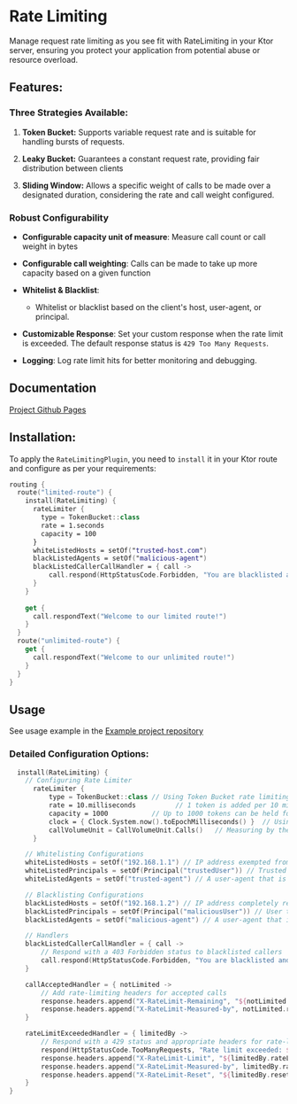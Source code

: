 # Rate Limiting

Manage request rate limiting as you see fit with RateLimiting in your Ktor server, ensuring you protect your application from potential abuse or resource overload.

## Features:
### Three Strategies Available:

1) **Token Bucket:** Supports variable request rate and is suitable for handling bursts of requests.

2) **Leaky Bucket:** Guarantees a constant request rate, providing fair distribution between clients

3) **Sliding Window:** Allows a specific weight of calls to be made over a designated duration, considering the rate and call weight configured.

### Robust Configurability

- **Configurable capacity unit of measure**: Measure call count or call weight in bytes

- **Configurable call weighting**: Calls can be made to take up more capacity based on a given function

- **Whitelist & Blacklist**:
  - Whitelist or blacklist based on the client's host, user-agent, or principal.

- **Customizable Response**: Set your custom response when the rate limit is exceeded. The default response status is `429 Too Many Requests`.

- **Logging**: Log rate limit hits for better monitoring and debugging.

## Documentation

[Project Github Pages](https://flaxoos.github.io/extra-ktor-plugins/ktor-server-rate-limiting/)

## Installation:

To apply the `RateLimitingPlugin`, you need to `install` it in your Ktor route and configure as per your requirements:

```kotlin
routing {
  route("limited-route") {
    install(RateLimiting) {
      rateLimiter {
        type = TokenBucket::class
        rate = 1.seconds
        capacity = 100
      }
      whiteListedHosts = setOf("trusted-host.com")
      blackListedAgents = setOf("malicious-agent")
      blackListedCallerCallHandler = { call ->
          call.respond(HttpStatusCode.Forbidden, "You are blacklisted and cannot access the API.")
      }
    }
    
    get {
      call.respondText("Welcome to our limited route!")
    }
  }
  route("unlimited-route") {
    get {
      call.respondText("Welcome to our unlimited route!")
    }
  }
}

```


## Usage

See usage example in the [Example project repository](https://github.com/Flaxoos/flax-ktor-plugins-examples)

### Detailed Configuration Options:

```kotlin
  install(RateLimiting) {
    // Configuring Rate Limiter
      rateLimiter {
          type = TokenBucket::class // Using Token Bucket rate limiting strategy
          rate = 10.milliseconds          // 1 token is added per 10 milliseconds
          capacity = 1000           // Up to 1000 tokens can be held for bursty traffic
          clock = { Clock.System.now().toEpochMilliseconds() }  // Using system time
          callVolumeUnit = CallVolumeUnit.Calls()   // Measuring by the number of API calls
      }

    // Whitelisting Configurations
    whiteListedHosts = setOf("192.168.1.1") // IP address exempted from rate limiting
    whiteListedPrincipals = setOf(Principal("trustedUser")) // Trusted user with unrestricted access
    whiteListedAgents = setOf("trusted-agent") // A user-agent that is allowed unrestricted access

    // Blacklisting Configurations
    blackListedHosts = setOf("192.168.1.2") // IP address completely restricted from API access
    blackListedPrincipals = setOf(Principal("maliciousUser")) // User that is denied access to the API
    blackListedAgents = setOf("malicious-agent") // A user-agent that is blocked from making API calls

    // Handlers
    blackListedCallerCallHandler = { call ->
        // Respond with a 403 Forbidden status to blacklisted callers
        call.respond(HttpStatusCode.Forbidden, "You are blacklisted and cannot access the API.")
    }

    callAcceptedHandler = { notLimited ->
        // Add rate-limiting headers for accepted calls
        response.headers.append("X-RateLimit-Remaining", "${notLimited.remaining}")
        response.headers.append("X-RateLimit-Measured-by", notLimited.rateLimiter.callVolumeUnit.name)
    }

    rateLimitExceededHandler = { limitedBy ->
        // Respond with a 429 status and appropriate headers for rate-limited callers
        respond(HttpStatusCode.TooManyRequests, "Rate limit exceeded: ${limitedBy.message}")
        response.headers.append("X-RateLimit-Limit", "${limitedBy.rateLimiter.capacity}")
        response.headers.append("X-RateLimit-Measured-by", limitedBy.rateLimiter.callVolumeUnit.name)
        response.headers.append("X-RateLimit-Reset", "${limitedBy.resetIn.inWholeMilliseconds}")
    }
}
```

